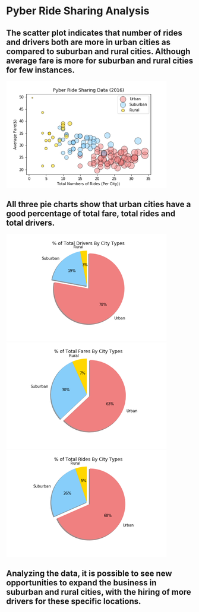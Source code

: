 
# Pyber Ride Sharing Analysis

## The scatter plot indicates that number of rides and drivers both are more in urban cities as compared to suburban and rural cities. Although average fare is more for suburban and rural cities for few instances.
![myimage-alt-tag](https://github.com/flcbraga/Pyber/blob/master/Pyber%20Ride%20Sharing.png)

## All three pie charts show that urban cities have a good percentage of total fare, total rides and total drivers.
![myimage-alt-tag](https://github.com/flcbraga/Pyber/blob/master/%25%20of%20Total%20Drivers%20By%20City%20Types.png)
![myimage-alt-tag](https://github.com/flcbraga/Pyber/blob/master/%25%20of%20Total%20Fares%20By%20City%20Types.png)
![myimage-alt-tag](https://github.com/flcbraga/Pyber/blob/master/%25%20of%20Total%20Rides%20By%20City%20Types.png)

## Analyzing the data, it is possible to see new opportunities to expand the business in suburban and rural cities, with the hiring of more drivers for these specific locations. 



